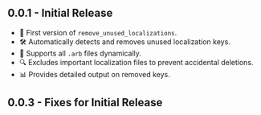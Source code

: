 ## 0.0.1 - Initial Release
- 🎉 First version of `remove_unused_localizations`.
- 🛠 Automatically detects and removes unused localization keys.
- 🚀 Supports all `.arb` files dynamically.
- 🔍 Excludes important localization files to prevent accidental deletions.
- 📊 Provides detailed output on removed keys.

## 0.0.3 - Fixes for Initial Release

